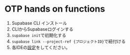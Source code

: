 # OTP hands on functions

1. Supabase CLI インストール
2. CLIからSupabaseログインする
3. `supabase init`で初期化する
4. `supabase link --project-ref {プロジェクトID}`で紐付ける
5. 各IDEの[設定](https://deno.land/manual@v1.26.1/getting_started/setup_your_environment)をしてください。